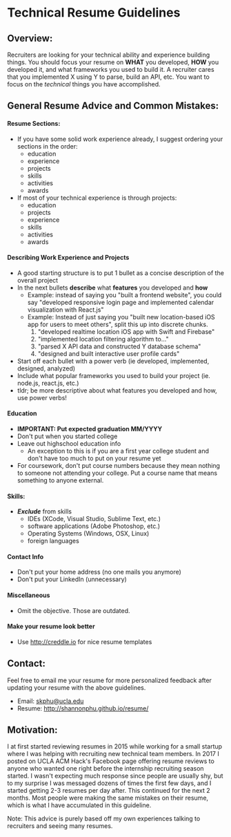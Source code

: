# Technical Resume Guidelines

## Overview: 
Recruiters are looking for your technical ability and experience building things. You should focus your resume on **WHAT** you developed, **HOW** you developed it, and what frameworks you used to build it. A recruiter cares that you implemented X using Y to parse, build an API, etc. You want to focus on the *technical* things you have accomplished.

## General Resume Advice and Common Mistakes:
#### Resume Sections:
* If you have some solid work experience already, I suggest ordering your sections in the order: 
    * education
    * experience
    * projects
    * skills
    * activities
    * awards
* If most of your technical experience is through projects:
    * education
    * projects
    * experience
    * skills
    * activities
    * awards
#### Describing Work Experience and Projects
* A good starting structure is to put 1 bullet as a concise description of the overall project
* In the next bullets **describe** what **features** you developed and **how**
    * Example: instead of saying you "built a frontend website", you could say "developed responsive login page and implemented calendar visualization with React.js"
    * Example: Instead of just saying you "built new location-based iOS app for users to meet others", split this up into discrete chunks. 
        1. "developed realtime location iOS app with Swift and Firebase"
        2. "implemented location filtering algorithm to..."
        3. "parsed X API data and constructed Y database schema"
        4. "designed and built interactive user profile cards"
* Start off each bullet with a power verb (ie developed, implemented, designed, analyzed) 
* Include what popular frameworks you used to build your project (ie. node.js, react.js, etc.)
* tldr; be more descriptive about what features you developed and how, use power verbs!

#### Education
* **IMPORTANT: Put expected graduation MM/YYYY**
* Don't put when you started college
* Leave out highschool education info
    * An exception to this is if you are a first year college student and don't have too much to put on your resume yet
* For coursework, don't put course numbers because they mean nothing to someone not attending your college. Put a course name that means something to anyone external.

#### Skills:
* ***Exclude*** from skills
    * IDEs (XCode, Visual Studio, Sublime Text, etc.)
    * software applications (Adobe Photoshop, etc.)
    * Operating Systems (Windows, OSX, Linux)
    * foreign languages

#### Contact Info
* Don't put your home address (no one mails you anymore)
* Don't put your LinkedIn (unnecessary)

#### Miscellaneous
* Omit the objective. Those are outdated.

#### Make your resume look better
* Use http://creddle.io for nice resume templates

## Contact:
Feel free to email me your resume for more personalized feedback after updating your resume with the above guidelines.
* Email: skphu@ucla.edu
* Resume: http://shannonphu.github.io/resume/

## Motivation:
I at first started reviewing resumes in 2015 while working for a small startup where I was helping with recruiting new technical team members. In 2017 I posted on UCLA ACM Hack's Facebook page offering resume reviews to anyone who wanted one right before the internship recruiting season started. I wasn't expecting much response since people are usually shy, but to my surprise I was messaged dozens of times the first few days, and I started getting 2-3 resumes per day after. This continued for the next 2 months. Most people were making the same mistakes on their resume, which is what I have accumulated in this guideline.

Note: This advice is purely based off my own experiences talking to recruiters and seeing many resumes.
